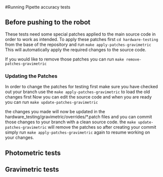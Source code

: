 #Running Pipette accuracy tests

## Before pushing to the robot

These tests need some special patches applied to the main source code in order to work as intended.
To apply these patches first `cd hardware-testing` from the base of the repository and run `make apply-patches-gravimetric`
This will automatically apply the required changes to the source code.

If you would like to remove those patches you can run `make remove-patches-gravimetric`

### Updating the Patches

In order to change the patches for testing first make sure you have checked out your branch
use the `make apply-patches-gravimetric` to load the old changes first
Now you can edit the source code and when you are ready you can run `make update-patches-gravimetric`

the changes you made will now be updated in the hardware_testing/gravimetric/overrides/\*.patch files
and you can commit those changes to your branch with a clean source code.
the `make update-patches-gravimetric` will remove the patches so after creating your commit simply run
`make apply-patches-gravimetric` again to resume working on your changes.

## Photometric tests

## Gravimetric tests
